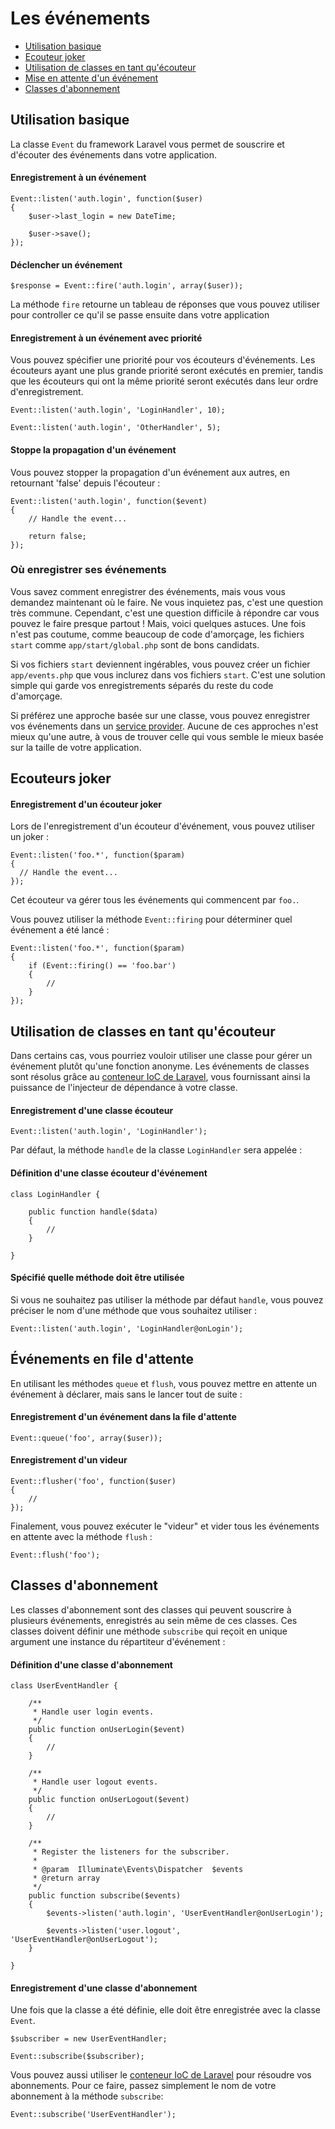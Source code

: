 # Les événements

- [Utilisation basique](#basic-usage)
- [Ecouteur joker](#wildcard-listeners)
- [Utilisation de classes en tant qu'écouteur](#using-classes-as-listeners)
- [Mise en attente d'un événement](#queued-events)
- [Classes d'abonnement](#event-subscribers)

<a name="basic-usage"></a>
## Utilisation basique

La classe `Event` du framework Laravel vous permet de souscrire et d'écouter des événements dans votre application.

#### Enregistrement à un événement

    Event::listen('auth.login', function($user)
    {
        $user->last_login = new DateTime;

        $user->save();
    });

#### Déclencher un événement

    $response = Event::fire('auth.login', array($user));

La méthode `fire` retourne un tableau de réponses que vous pouvez utiliser pour controller ce qu'il se passe ensuite dans votre application

#### Enregistrement à un événement avec priorité

Vous pouvez spécifier une priorité pour vos écouteurs d'événements. Les écouteurs ayant une plus grande priorité seront exécutés en premier, tandis que les écouteurs qui ont la même priorité seront exécutés dans leur ordre d'enregistrement.

    Event::listen('auth.login', 'LoginHandler', 10);

    Event::listen('auth.login', 'OtherHandler', 5);

#### Stoppe la propagation d'un événement

Vous pouvez stopper la propagation d'un événement aux autres, en retournant 'false' depuis l'écouteur :

    Event::listen('auth.login', function($event)
    {
        // Handle the event...

        return false;
    });

<a name="where-to-register"></a>
### Où enregistrer ses événements

Vous savez comment enregistrer des événements, mais vous vous demandez maintenant où le faire. Ne vous inquietez pas, c'est une question très commune. Cependant, c'est une question difficile à répondre car vous pouvez le faire presque partout ! Mais, voici quelques astuces. Une fois n'est pas coutume, comme beaucoup de code d'amorçage, les fichiers `start` comme `app/start/global.php` sont de bons candidats.

Si vos fichiers `start` deviennent ingérables, vous pouvez créer un fichier `app/events.php` que vous inclurez dans vos fichiers `start`. C'est une solution simple qui garde vos enregistrements séparés du reste du code d'amorçage.

Si préférez une approche basée sur une classe, vous pouvez enregistrer vos événements dans un [service provider](/4.2/ioc#service-providers). Aucune de ces approches n'est mieux qu'une autre, à vous de trouver celle qui vous semble le mieux basée sur la taille de votre application.

<a name="wildcard-listeners"></a>
## Ecouteurs joker

#### Enregistrement d'un écouteur joker

Lors de l'enregistrement d'un écouteur d'événement, vous pouvez utiliser un joker :

    Event::listen('foo.*', function($param)
    {
      // Handle the event...
    });

Cet écouteur va gérer tous les événements qui commencent par `foo.`.

Vous pouvez utiliser la méthode `Event::firing` pour déterminer quel événement a été lancé :

    Event::listen('foo.*', function($param)
    {
        if (Event::firing() == 'foo.bar')
        {
            //
        }
    });

<a name="using-classes-as-listeners"></a>
## Utilisation de classes en tant qu'écouteur

Dans certains cas, vous pourriez vouloir utiliser une classe pour gérer un événement plutôt qu'une fonction anonyme. Les événements de classes sont résolus grâce au [conteneur IoC de Laravel](/4.2/ioc), vous fournissant ainsi la puissance de l'injecteur de dépendance à votre classe.

#### Enregistrement d'une classe écouteur

    Event::listen('auth.login', 'LoginHandler');

Par défaut, la méthode `handle` de la classe `LoginHandler` sera appelée :

#### Définition d'une classe écouteur d'événement

    class LoginHandler {

        public function handle($data)
        {
            //
        }

    }

#### Spécifié quelle méthode doit être utilisée

Si vous ne souhaitez pas utiliser la méthode par défaut `handle`, vous pouvez préciser le nom d'une méthode que vous souhaitez utiliser :

    Event::listen('auth.login', 'LoginHandler@onLogin');

<a name="queued-events"></a>
## Événements en file d'attente

En utilisant les méthodes `queue` et `flush`, vous pouvez mettre en attente un événement à déclarer, mais sans le lancer tout de suite :

#### Enregistrement d'un événement dans la file d'attente

    Event::queue('foo', array($user));

#### Enregistrement d'un videur

    Event::flusher('foo', function($user)
    {
        //
    });

Finalement, vous pouvez exécuter le "videur" et vider tous les événements en attente avec la méthode `flush` :

    Event::flush('foo');

<a name="event-subscribers"></a>
## Classes d'abonnement

Les classes d'abonnement sont des classes qui peuvent souscrire à plusieurs événements, enregistrés au sein même de ces classes. Ces classes doivent définir une méthode `subscribe` qui reçoit en unique argument une instance du répartiteur d'événement :

#### Définition d'une classe d'abonnement

    class UserEventHandler {

        /**
         * Handle user login events.
         */
        public function onUserLogin($event)
        {
            //
        }

        /**
         * Handle user logout events.
         */
        public function onUserLogout($event)
        {
            //
        }

        /**
         * Register the listeners for the subscriber.
         *
         * @param  Illuminate\Events\Dispatcher  $events
         * @return array
         */
        public function subscribe($events)
        {
            $events->listen('auth.login', 'UserEventHandler@onUserLogin');

            $events->listen('user.logout', 'UserEventHandler@onUserLogout');
        }

    }

#### Enregistrement d'une classe d'abonnement

Une fois que la classe a été définie, elle doit être enregistrée avec la classe `Event`.

    $subscriber = new UserEventHandler;

    Event::subscribe($subscriber);

Vous pouvez aussi utiliser le [conteneur IoC de Laravel](/4.2/ioc) pour résoudre vos abonnements. Pour ce faire, passez simplement le nom de votre abonnement à la méthode `subscribe`:

    Event::subscribe('UserEventHandler');